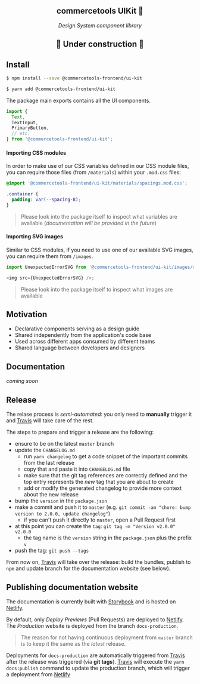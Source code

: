 <h2 align="center">commercetools UIKit 💅</h2>
<p align="center">
  <i>Design System component library</i>
</p>

<h2 align="center">🚧 Under construction 🚧</h2>

## Install

```bash
$ npm install --save @commercetools-frontend/ui-kit

$ yarn add @commercetools-frontend/ui-kit
```

The package main exports contains all the UI components.

```js
import {
  Text,
  TextInput,
  PrimaryButton,
  // etc.
} from '@commercetools-frontend/ui-kit';
```

#### Importing CSS modules

In order to make use of our CSS variables defined in our CSS module files, you can require those files (from `/materials`) within your `.mod.css` files:

```css
@import '@commercetools-frontend/ui-kit/materials/spacings.mod.css';

.container {
  padding: var(--spacing-8);
}
```

> Please look into the package itself to inspect what variables are available (_documentation will be provided in the future_)

#### Importing SVG images

Similar to CSS modules, if you need to use one of our available SVG images, you can require them from `/images`.

```js
import UnexpectedErrorSVG from '@commercetools-frontend/ui-kit/images/maintenance/unexpected-error.svg';

<img src={UnexpectedErrorSVG} />;
```

> Please look into the package itself to inspect what images are available

## Motivation

- Declarative components serving as a design guide
- Shared independently from the application's code base
- Used across different apps consumed by different teams
- Shared language between developers and designers

## Documentation

_coming soon_

## Release

The relase process is _semi-automated_: you only need to **manually** trigger it and [Travis][travis] will take care of the rest.

The steps to prepare and trigger a release are the following:

- ensure to be on the latest `master` branch
- update the `CHANGELOG.md`
  - run `yarn changelog` to get a code snippet of the important commits from the last release
  - copy that and paste it into `CHANGELOG.md` file
  - make sure that the git tag references are correctly defined and the top entry represents the _new_ tag that you are about to create
  - add or modify the generated changelog to provide more context about the new release
- bump the `version` in the `package.json`
- make a commit and push it to `master` (e.g. `git commit -am "chore: bump version to 2.0.0, update changelog"`)
  - if you can't push it directly to `master`, open a Pull Request first
- at this point you can create the `tag`: `git tag -m "Version v2.0.0" v2.0.0`
  - the tag name is the `version` string in the `package.json` plus the prefix `v`
- push the tag: `git push --tags`

From now on, [Travis][travis] will take over the release: build the bundles, publish to `npm` and update branch for the documentation website (see below).

## Publishing documentation website

The documentation is currently built with [Storybook][storybook] and is hosted on [Netlify][netlify].

By default, only _Deploy Previews_ (Pull Requests) are deployed to [Netlify][netlify]. The _Production_ website is deployed from the branch `docs-production`.

> The reason for not having continuous deployment from `master` branch is to keep it the same as the _latest_ release.

Deployments for `docs-production` are automatically triggered from [Travis][travis] after the release was triggered (via **git tags**). [Travis][travis] will execute the `yarn docs:publish` command to update the production branch, which will trigger a deployment from [Netlify][netlify]

[storybook]: https://storybook.js.org/
[netlify]: https://www.netlify.com
[travis]: https://travis-ci.org/commercetools/ui-kit
